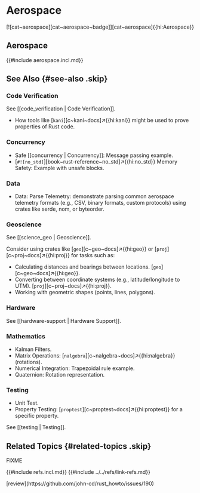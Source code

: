 # Aerospace

[![cat~aerospace][cat~aerospace~badge]][cat~aerospace]{{hi:Aerospace}}

## Aerospace

{{#include aerospace.incl.md}}

## See Also {#see-also .skip}

### Code Verification

See [[code_verification | Code Verification]].

- How tools like [`kani`][c~kani~docs]↗{{hi:kani}} might be used to prove properties of Rust code.

### Concurrency

- Safe [[concurrency | Concurrency]]: Message passing example.
- [`#![no_std]`][book~rust-reference~no_std]↗{{hi:no_std}} Memory Safety: Example with unsafe blocks.

### Data

- Data: Parse Telemetry: demonstrate parsing common aerospace telemetry formats (e.g., CSV, binary formats, custom protocols) using crates like serde, nom, or byteorder.

### Geoscience

See [[science_geo | Geoscience]].

Consider using crates like [`geo`][c~geo~docs]↗{{hi:geo}} or [`proj`][c~proj~docs]↗{{hi:proj}} for tasks such as:

- Calculating distances and bearings between locations. [`geo`][c~geo~docs]↗{{hi:geo}}.
- Converting between coordinate systems (e.g., latitude/longitude to UTM). [`proj`][c~proj~docs]↗{{hi:proj}}.
- Working with geometric shapes (points, lines, polygons).

### Hardware

See [[hardware-support | Hardware Support]].

### Mathematics

- Kalman Filters.
- Matrix Operations: [`nalgebra`][c~nalgebra~docs]↗{{hi:nalgebra}} (rotations).
- Numerical Integration: Trapezoidal rule example.
- Quaternion: Rotation representation.

### Testing

- Unit Test.
- Property Testing: [`proptest`][c~proptest~docs]↗{{hi:proptest}} for a specific property.

See [[testing | Testing]].

## Related Topics {#related-topics .skip}

FIXME

{{#include refs.incl.md}}
{{#include ../../refs/link-refs.md}}

<div class="hidden">
[review](https://github.com/john-cd/rust_howto/issues/190)
</div>
